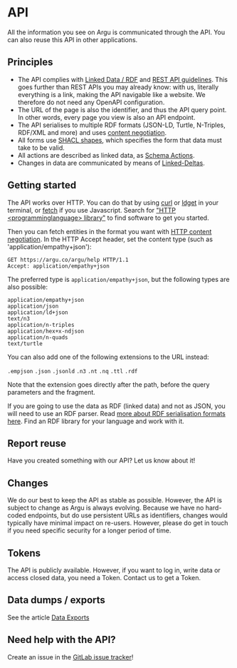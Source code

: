 # API

All the information you see on Argu is communicated through the API. You can also reuse this API in other applications.

## Principles

- The API complies with [Linked Data / RDF](https://ontola.io/what-is-linked-data/) and [REST API guidelines](https://ontola.io/blog/api-design/). This goes further than REST APIs you may already know: with us, literally everything is a link, making the API navigable like a website. We therefore do not need any OpenAPI configuration.
- The URL of the page is also the identifier, and thus the API query point. In other words, every page you view is also an API endpoint.
- The API serialises to multiple RDF formats (JSON-LD, Turtle, N-Triples, RDF/XML and more) and uses [content negotiation](https://developer.mozilla.org/en-US/docs/Web/HTTP/Content_negotiation).
- All forms use [SHACL shapes](https://www.w3.org/TR/shacl/), which specifies the form that data must take to be valid.
- All actions are described as linked data, as [Schema Actions](https://schema.org/Action).
- Changes in data are communicated by means of [Linked-Deltas](https://github.com/ontola/linked-delta/).

## Getting started

The API works over HTTP. You can do that by using [curl](https://curl.haxx.se/) or [ldget](https://github.com/ontola/ldget/) in your terminal, or [fetch](https://developer.mozilla.org/en-US/docs/Web/API/Fetch_API/Using_Fetch) if you use Javascript. Search for ["HTTP &lt;programminglanguage&gt; library"](https://www.google.com/search?q=http+python+library) to find software to get you started.

Then you can fetch entities in the format you want with [HTTP content negotiation](https://developer.mozilla.org/en-US/docs/Web/HTTP/Content_negotiation). In the HTTP Accept header, set the content type (such as 'application/empathy+json'):

```HTTP
GET https://argu.co/argu/help HTTP/1.1
Accept: application/empathy+json
```

The preferred type is `application/empathy+json`, but the following types are also possible:

```
application/empathy+json
application/json
application/ld+json
text/n3
application/n-triples
application/hex+x-ndjson
application/n-quads
text/turtle
```

You can also add one of the following extensions to the URL instead:

`.empjson` `.json` `.jsonld` `.n3` `.nt` `.nq` `.ttl` `.rdf`

Note that the extension goes directly after the path, before the query parameters and the fragment.

If you are going to use the data as RDF (linked data) and not as JSON, you will need to use an RDF parser. Read [more about RDF serialisation formats here](https://ontola.io/blog/rdf-serialization-formats/). Find an RDF library for your language and work with it.

## Report reuse

Have you created something with our API? Let us know about it!

## Changes

We do our best to keep the API as stable as possible. However, the API is subject to change as Argu is always evolving. Because we have no hard-coded endpoints, but do use persistent URLs as identifiers, changes would typically have minimal impact on re-users. However, please do get in touch if you need specific security for a longer period of time.

## Tokens

The API is publicly available. However, if you want to log in, write data or access closed data, you need a Token. Contact us to get a Token.

## Data dumps / exports

See the article [Data Exports](export_data.md)

## Need help with the API?

Create an issue in the [GitLab issue tracker](https://gitlab.com/ontola/argu/-/issues)!
